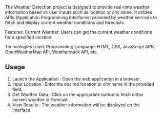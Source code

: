 The Weather Detection project is designed to provide real-time weather information based on user inputs such as location or city name. It utilizes APIs (Application Programming Interfaces) provided by weather services to fetch and display current weather conditions and forecasts.

Features:
Current Weather: Users can get the current weather conditions for a specified location.

Technologies Used:
Programming Language: HTML, CSS, JavaScript
APIs: OpenWeatherMap API, Weatherstack API, etc.

## Usage
1. Launch the Application : Open the web application in a browser.
2. Input Location : Enter the desired location or city name in the provided field.
3. Get Weather Data : Click on the appropriate button to fetch either current weather or forecast.
4. View Results : The weather information will be displayed on the interface.
